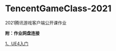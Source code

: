 # TencentGameClass-2021
2021腾讯游戏客户端公开课作业

**附：作业网盘连接**

[1、UE4入门](https://share.weiyun.com/68LHJKmP)

